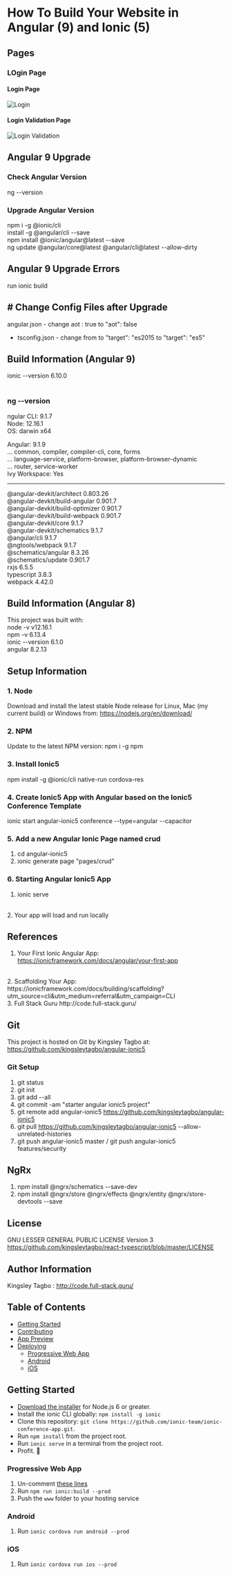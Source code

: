 # How To Build Your Website in Angular (9) and Ionic (5)

## Pages

### LOgin Page
#### Login Page
![Login](src/assets/img/login.png?raw=true "Login Page")
#### Login Validation Page
![Login Validation](src/assets/img/login-validation.png?raw=true "Login Page")

## Angular 9 Upgrade
### Check Angular Version
ng --version  
### Upgrade Angular Version
npm i -g @ionic/cli  <br />
install -g @angular/cli --save  <br />
npm install @ionic/angular@latest --save  <br />
ng update @angular/core@latest @angular/cli@latest --allow-dirty  <br />

## Angular 9 Upgrade Errors
run ionic build   
## # Change Config Files after Upgrade
angular.json - change aot : true to "aot": false  <br />
- tsconfig.json - change from to "target": "es2015 to "target": "es5"  <br />

## Build Information (Angular 9)
ionic --version 6.10.0 <br />
<br />
### ng --version <br />

ngular CLI: 9.1.7  <br />
Node: 12.16.1  <br />
OS: darwin x64 <br />

Angular: 9.1.9  
... common, compiler, compiler-cli, core, forms  <br />
... language-service, platform-browser, platform-browser-dynamic  <br />
... router, service-worker  <br />
Ivy Workspace: Yes  <br />

-----------------------------------------------------------
@angular-devkit/architect         0.803.26  <br />
@angular-devkit/build-angular     0.901.7  <br />
@angular-devkit/build-optimizer   0.901.7  <br />
@angular-devkit/build-webpack     0.901.7  <br />
@angular-devkit/core              9.1.7  <br />
@angular-devkit/schematics        9.1.7  <br />
@angular/cli                      9.1.7  <br />
@ngtools/webpack                  9.1.7 <br /> 
@schematics/angular               8.3.26  <br />
@schematics/update                0.901.7  <br />
rxjs                              6.5.5  <br />
typescript                        3.8.3  <br />
webpack                           4.42.0  <br />


## Build Information (Angular 8)
This project was built with: 
<br />
node -v v12.16.1
<br />
npm -v 6.13.4
<br />
ionic --version 6.1.0
<br />
angular 8.2.13

## Setup Information
### 1. Node
Download and install the latest stable Node release for Linux, Mac (my current build) or Windows from: 
https://nodejs.org/en/download/

### 2. NPM
Update to the latest NPM version: npm i -g npm

### 3. Install Ionic5
npm install -g @ionic/cli native-run cordova-res

### 4. Create Ionic5 App with Angular based on the Ionic5 Conference Template
ionic start angular-ionic5 conference --type=angular --capacitor

### 5. Add a new Angular Ionic Page named crud
1. cd angular-ionic5<br />
2. ionic generate page "pages/crud"

### 6. Starting Angular Ionic5 App
1. ionic serve
<br />
2. Your app will load and run locally


## References
1. Your First Ionic Angular App: 
https://ionicframework.com/docs/angular/your-first-app
<br />
2. Scaffolding Your App: 
https://ionicframework.com/docs/building/scaffolding?utm_source=cli&utm_medium=referral&utm_campaign=CLI
<br />
3. Full Stack Guru
http://code.full-stack.guru/


## Git
This project is hosted on Git by Kingsley Tagbo at: https://github.com/kingsleytagbo/angular-ionic5

### Git Setup
1. git status<br />
2. git init<br />
3. git add --all<br />
4. git commit -am "starter angular ionic5 project" <br />
5. git remote add angular-ionic5 https://github.com/kingsleytagbo/angular-ionic5
6. git pull https://github.com/kingsleytagbo/angular-ionic5 --allow-unrelated-histories
7. git push angular-ionic5 master / git push angular-ionic5 features/security

## NgRx
1. npm install @ngrx/schematics --save-dev 
2. npm install @ngrx/store @ngrx/effects @ngrx/entity @ngrx/store-devtools --save

## License
GNU LESSER GENERAL PUBLIC LICENSE Version 3
https://github.com/kingsleytagbo/react-typescript/blob/master/LICENSE

## Author Information
Kingsley Tagbo : http://code.full-stack.guru/ 


## Table of Contents
- [Getting Started](#getting-started)
- [Contributing](#contributing)
- [App Preview](#app-preview)
- [Deploying](#deploying)
  - [Progressive Web App](#progressive-web-app)
  - [Android](#android)
  - [iOS](#ios)


## Getting Started

* [Download the installer](https://nodejs.org/) for Node.js 6 or greater.
* Install the ionic CLI globally: `npm install -g ionic`
* Clone this repository: `git clone https://github.com/ionic-team/ionic-conference-app.git`.
* Run `npm install` from the project root.
* Run `ionic serve` in a terminal from the project root.
* Profit. :tada:

### Progressive Web App

1. Un-comment [these lines](https://github.com/ionic-team/ionic2-app-base/blob/master/src/index.html#L21)
2. Run `npm run ionic:build --prod`
3. Push the `www` folder to your hosting service

### Android

1. Run `ionic cordova run android --prod`

### iOS

1. Run `ionic cordova run ios --prod`

